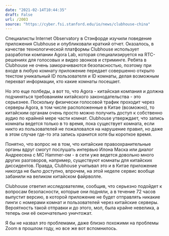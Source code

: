 ```yaml
---
date: "2021-02-14T10:44:35"
draft: False
url: /2003
source: "https://cyber.fsi.stanford.edu/io/news/clubhouse-china"
---
```


Специалисты Internet Observatory в Стэнфорде изучили поведение приложения Clubhouse и опубликовали краткий отчет. Оказалось, в качестве технологической платформы Clubhouse использует разработки компании Agora Lab, которая специализируется на RTC-решениях для голосовых и видео звонков и стриминге. Ребята в Clubhouse не очень заморачиваются безопасностью, поэтому при входе в любую комнату приложение передает совершенно открыто текстом уникальный ID пользователя и ID комнаты, делая возможным перехват информации, кто какие комнаты посещает. 

Но это еще полбеды, а вот то, что Agora - китайская компания и должна подчиняться требованиям китайского законодательства - это серьезнее. Поскольку физически голосовой трафик проходит через серверы Agora, в том числе расположенные в Китае (возможно), то китайским органам очень просто можно получить доступ к собственно аудио по крайней мере части комнат. Clubhouse утверждает, что запись комнаты ведется только в то время, пока существует комната, если никто из пользователей не пожаловался на нарушение правил, но даже в этом случае где-то эта запись хранится хотя бы короткое время. 

Понятно, что вопрос не в том, что китайские правоохранительные органы вдруг смогут послушать интервью Илона Маска или диалог Андреесена с MC Hammer-ом - в сети уже ведется довольно много других разговоров, например, существуют комнаты для китайских диссидентов. Правда, Clubhouse учитывал это и в Китае приложение никогда не было доступно, впрочем, на этой неделе сервис вообще забанили на великом китайском файрволле. 

Clubhouse ответил исследователям, сообщив, что серьезно подойдет к вопросам безопасности, которые они подняли, а в течение 72 часов выпустит версию, в которой приложение не будет отправлять никакие пинги с номерами комнат и пользователей через китайские серверы. Вероятность такой отправки и до этого, мол, была крайне невелика, а теперь они её окончательно уничтожат.

Я бы не назвал это проблемами, даже близко похожими на проблемы Zoom в прошлом году, но все же вот вспомнилось.
